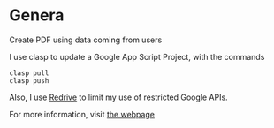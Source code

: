# Genera

Create PDF using data coming from users

I use clasp to update a Google App Script Project, with the commands
````
clasp pull
clasp push
````

Also, I use [Redrive](https://github.com/googleworkspace/redriveapp) to limit my use of restricted Google APIs.

For more information, visit [the webpage](https://filedn.eu/luqgIJk6dbsJb2c8H5WpnEL/PDFFromData/)